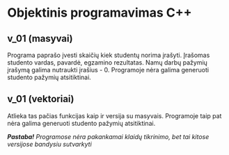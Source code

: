 # Objektinis programavimas C++
## v_01 (masyvai)
Programa paprašo įvesti skaičių kiek studentų norima įrašyti. Įrašomas studento vardas, pavardė, egzamino rezultatas. Namų darbų pažymių įrašymą galima nutraukti įrašius - 0.
Programoje nėra galima generuoti studento pažymių atsitiktinai.

## v_01 (vektoriai)
Atlieka tas pačias funkcijas kaip ir versija su masyvais.
Programoje taip pat nėra galima generuoti  studento pažymių atsitiktinai.

***Pastaba!***
*Programose nėra pakankamai klaidų tikrinimo, bet tai kitose versijose bandysiu sutvarkyti*
